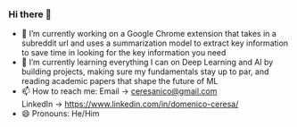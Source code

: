 ### Hi there 👋

- 🔭 I’m currently working on a Google Chrome extension that takes in a subreddit url and uses a summarization model to extract key information to save time in looking for the key information you need
- 🌱 I’m currently learning everything I can on Deep Learning and AI by building projects, making sure my fundamentals stay up to par, and reading academic papers that shape the future of ML
- 📫 How to reach me:
Email -> ceresanico@gmail.com <br/>
LinkedIn -> https://www.linkedin.com/in/domenico-ceresa/ <br/>
- 😄 Pronouns: He/Him
<!--
**NicoCeresa/nicoceresa** is a ✨ _special_ ✨ repository because its `README.md` (this file) appears on your GitHub profile.

Here are some ideas to get you started:

- 🔭 I’m currently working on ...
- 🌱 I’m currently learning ...
- 👯 I’m looking to collaborate on ...
- 🤔 I’m looking for help with ...
- 💬 Ask me about ...
- 📫 How to reach me: ...
- 😄 Pronouns: ...
- ⚡ Fun fact: ...
-->
